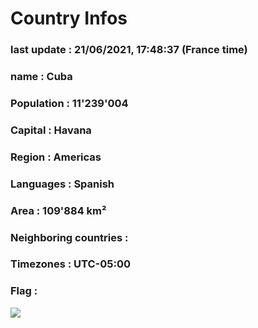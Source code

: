# Country  Infos
### last update : 21/06/2021, 17:48:37 (France time)

### name : Cuba
### Population : 11'239'004
### Capital : Havana
### Region : Americas
### Languages : Spanish
### Area : 109'884 km²
### Neighboring countries : 
### Timezones : UTC-05:00

### Flag :
![](https://restcountries.eu/data/cub.svg)